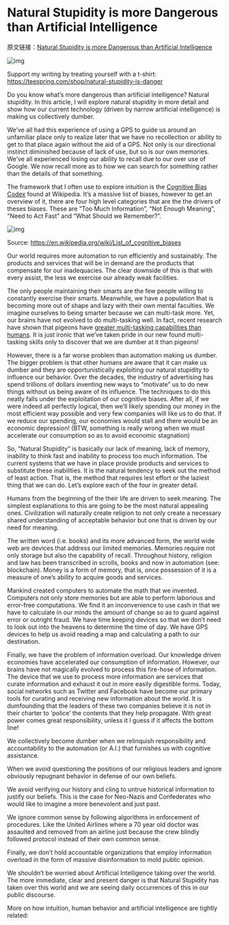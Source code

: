 # Natural Stupidity is more Dangerous than Artificial Intelligence

原文链接：[Natural Stupidity is more Dangerous than Artificial Intelligence](https://medium.com/intuitionmachine/natural-stupidity-is-more-dangerous-than-artificial-intelligence-1250a437cdb4?from=hackcv&hmsr=hackcv.com&utm_medium=hackcv.com&utm_source=hackcv.com)



![img](https://cdn-images-1.medium.com/max/1000/1*lcwyO7668sZxCuJrHpeaiw.png)

Support my writing by treating yourself with a t-shirt: <https://teespring.com/shop/natural-stupidity-is-danger>

Do you know what’s more dangerous than artificial intelligence? Natural stupidity. In this article, I will explore natural stupidity in more detail and show how our current technology (driven by narrow artificial intelligence) is making us collectively dumber.

We’ve all had this experience of using a GPS to guide us around an unfamiliar place only to realize later that we have no recollection or ability to get to that place again without the aid of a GPS. Not only is our directional instinct diminished because of lack of use, but so is our own memories. We’ve all experienced losing our ability to recall due to our over use of Google. We now recall more as to how we can search for something rather than the details of that something.

The framework that I often use to explore intuition is the [Cognitive Bias Codex](https://en.wikipedia.org/wiki/List_of_cognitive_biases) found at Wikipedia. It’s a massive list of biases, however to get an overview of it, there are four high level categories that are the the drivers of theses biases. These are “Too Much Information”, “Not Enough Meaning”, “Need to Act Fast” and “What Should we Remember?”.



![img](https://cdn-images-1.medium.com/max/1000/1*I7iT_66tsmstMgEUwFSKQQ.png)

Source: <https://en.wikipedia.org/wiki/List_of_cognitive_biases>

Our world requires more automation to run efficiently and sustainably. The products and services that will be in demand are the products that compensate for our inadequacies. The clear downside of this is that with every assist, the less we exercise our already weak facilities.

The only people maintaining their smarts are the few people willing to constantly exercise their smarts. Meanwhile, we have a population that is becoming more out of shape and lazy with their own mental faculties. We imagine ourselves to being smarter because we can multi-task more. Yet, our brains have not evolved to do multi-tasking well. In fact, recent research have shown that pigeons have [greater multi-tasking capabilities than humans](http://scienceblogs.com/lifelines/2017/09/29/pigeons-outperform-humans-when-it-comes-to-multitasking/). It is just ironic that we’ve taken pride in our new found multi-tasking skills only to discover that we are dumber at it than pigeons!

However, there is a far worse problem than automation making us dumber. The bigger problem is that other humans are aware that it can make us dumber and they are opportunistically exploiting our natural stupidity to influence our behavior. Over the decades, the industry of advertising has spend trillions of dollars inventing new ways to “motivate” us to do new things without us being aware of its influence. The techniques to do this neatly falls under the exploitation of our cognitive biases. After all, if we were indeed all perfectly logical, then we’ll likely spending our money in the most efficient way possible and very few companies will like us to do that. If we reduce our spending, our economies would stall and there would be an economic depression! (BTW, something is really wrong when we must accelerate our consumption so as to avoid economic stagnation)

So, “Natural Stupidity” is basically our lack of meaning, lack of memory, inability to think fast and inability to process too much information. The current systems that we have in place provide products and services to substitute these inabilities. It is the natural tendency to seek out the method of least action. That is, the method that requires lest effort or the laziest thing that we can do. Let’s explore each of the four in greater detail.

Humans from the beginning of the their life are driven to seek meaning. The simplest explanations to this are going to be the most natural appealing ones. Civilization will naturally create religion to not only create a necessary shared understanding of acceptable behavior but one that is driven by our need for meaning.

The written word (i.e. books) and its more advanced form, the world wide web are devices that address our limited memories. Memories require not only storage but also the capability of recall. Throughout history, religion and law has been transcribed in scrolls, books and now in automation (see: blockchain). Money is a form of memory, that is, once possession of it is a measure of one’s ability to acquire goods and services.

Mankind created computers to automate the math that we invented. Computers not only store memories but are able to perform laborious and error-free computations. We find it an inconvenience to use cash in that we have to calculate in our minds the amount of change so as to guard against error or outright fraud. We have time keeping devices so that we don’t need to look out into the heavens to determine the time of day. We have GPS devices to help us avoid reading a map and calculating a path to our destination.

Finally, we have the problem of information overload. Our knowledge driven economies have accelerated our consumption of information. However, our brains have not magically evolved to process this fire-hose of information. The device that we use to process more information are services that curate information and exhaust it out in more easily digestible forms. Today, social networks such as Twitter and Facebook have become our primary tools for curating and receiving new information about the world. It is dumfounding that the leaders of these two companies believe it is not in their charter to ‘police’ the contents that they help propagate. With great power comes great responsibility, unless it I guess if it affects the bottom line!

We collectively become dumber when we relinquish responsibility and accountability to the automation (or A.I.) that furnishes us with cognitive assistance.

When we avoid questioning the positions of our religious leaders and ignore obviously repugnant behavior in defense of our own beliefs.

We avoid verifying our history and cling to untrue historical information to justify our beliefs. This is the case for Neo-Nazis and Confederates who would like to imagine a more benevolent and just past.

We ignore common sense by following algorithms in enforcement of procedures. Like the United Airlines where a 70 year old doctor was assaulted and removed from an airline just because the crew blindly followed protocol instead of their own common sense.

Finally, we don’t hold accountable organizations that employ information overload in the form of massive disinformation to mold public opinion.

We shouldn’t be worried about Artificial Intelligence taking over the world. The more immediate, clear and present danger is that Natural Stupidity has taken over this world and we are seeing daily occurrences of this in our public discourse.

More on how intuition, human behavior and artificial intelligence are tightly related: